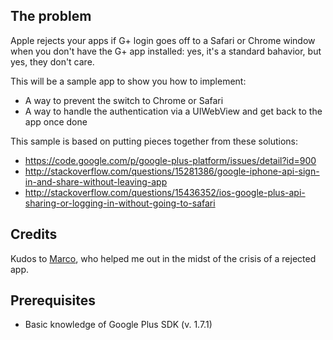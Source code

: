 ## The problem
Apple rejects your apps if G+ login goes off to a Safari or Chrome window when you don't have the G+ app installed: yes, it's a standard bahavior, but yes, they don't care.

This will be a sample app to show you how to implement:
- A way to prevent the switch to Chrome or Safari
- A way to handle the authentication via a UIWebView and get back to the app once done

This sample is based on putting pieces together from these solutions:
- https://code.google.com/p/google-plus-platform/issues/detail?id=900
- http://stackoverflow.com/questions/15281386/google-iphone-api-sign-in-and-share-without-leaving-app
- http://stackoverflow.com/questions/15436352/ios-google-plus-api-sharing-or-logging-in-without-going-to-safari

## Credits
Kudos to [Marco](https://github.com/marcobrambilla), who helped me out in the midst of the crisis of a rejected app.

## Prerequisites
- Basic knowledge of Google Plus SDK (v. 1.7.1)
